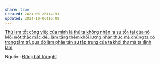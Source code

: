 ```yaml
---
share: true
created: 2023-05-26T14:51
updated: 2023-10-06T16:09
---
```

[Thứ làm tốt công việc của mình là thứ ta không nhận ra sự tồn tại của nó](../../B%E1%BA%A3n%20th%E1%BB%83%20lu%E1%BA%ADn/Th%E1%BB%A9%20l%C3%A0m%20t%E1%BB%91t%20c%C3%B4ng%20vi%E1%BB%87c%20c%E1%BB%A7a%20m%C3%ACnh%20l%C3%A0%20th%E1%BB%A9%20ta%20kh%C3%B4ng%20nh%E1%BA%ADn%20ra%20s%E1%BB%B1%20t%E1%BB%93n%20t%E1%BA%A1i%20c%E1%BB%A7a%20n%C3%B3.md) 
[Mỗi một thắc mắc đều làm tăng thêm khối lượng nhận thức mà chúng ta có trong tâm trí, qua đó làm phân tán sự tập trung của ta khỏi thứ mà ta định làm](../M%E1%BB%97i%20m%E1%BB%99t%20th%E1%BA%AFc%20m%E1%BA%AFc%20%C4%91%E1%BB%81u%20l%C3%A0m%20t%C4%83ng%20th%C3%AAm%20kh%E1%BB%91i%20l%C6%B0%E1%BB%A3ng%20nh%E1%BA%ADn%20th%E1%BB%A9c%20m%C3%A0%20ch%C3%BAng%20ta%20c%C3%B3%20trong%20t%C3%A2m%20tr%C3%AD,%20qua%20%C4%91%C3%B3%20l%C3%A0m%20ph%C3%A2n%20t%C3%A1n%20s%E1%BB%B1%20t%E1%BA%ADp%20trung%20c%E1%BB%A7a%20ta%20kh%E1%BB%8Fi%20th%E1%BB%A9%20m%C3%A0%20ta%20%C4%91%E1%BB%8Bnh%20l%C3%A0m.md)

Nguồn:: [Đừng bắt tôi nghĩ](../../../%CE%9E%20Ngu%E1%BB%93n/M%C3%B4i%20tr%C6%B0%E1%BB%9Dng%20ngh%C4%A9,%20nh%E1%BA%ADn%20th%E1%BB%A9c%20t%C4%83ng%20c%C6%B0%E1%BB%9Dng/%C4%90%E1%BB%ABng%20b%E1%BA%AFt%20t%C3%B4i%20ngh%C4%A9.md)
